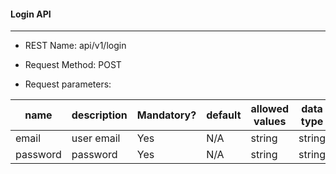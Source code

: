 #### Login API

---

- REST Name: api/v1/login
- Request Method: POST

- Request parameters:

| name     | description | Mandatory? | default | allowed values | data type |
| -------- | ----------- | ---------- | ------- | -------------- | --------- |
| email    | user email  | Yes        | N/A     | string         | string    |
| password | password    | Yes        | N/A     | string         | string    |
